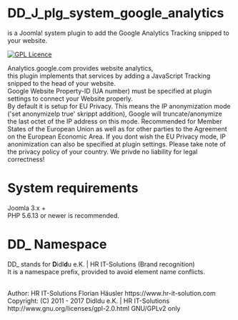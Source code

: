 # DD_J_plg_system_google_analytics
is a Joomla! system plugin to add the Google Analytics Tracking snipped to your website.

[![GPL Licence](https://badges.frapsoft.com/os/gpl/gpl.png?v=102)](https://opensource.org/licenses/GPL-2.0/)  

Analytics.google.com provides website analytics, <br>
this plugin implements that services by adding a JavaScript Tracking snipped to the head of your website.<br>
Google Website Property-ID (UA number) must be specified at plugin settings to connect your Website properly.<br>
By default it is setup for EU Privacy. This means the IP anonymization mode ('set anonymizeIp true' skrippt addition), Google will truncate/anonymize the last octet of the IP address on this mode. Recommended for Member States of the European Union as well as for other parties to the Agreement on the European Economic Area.
If you dont wish the EU Privacy mode, IP anonimization can also be specified at plugin settings. Please take note of the privacy policy of your country. We privde no liability for legal correctness!

# System requirements
Joomla 3.x +                                                                                <br>
PHP 5.6.13 or newer is recommended.

# DD_ Namespace
DD_ stands for  **D**idl**d**u e.K. | HR IT-Solutions (Brand recognition)                   <br>
It is a namespace prefix, provided to avoid element name conflicts.

<br>
Author: HR IT-Solutions Florian Häusler https://www.hr-it-solution.com                      <br>
Copyright: (C) 2011 - 2017 Didldu e.K. | HR IT-Solutions                                    <br>
http://www.gnu.org/licenses/gpl-2.0.html GNU/GPLv2 only
